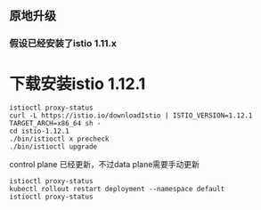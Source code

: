 ## 原地升级

### 假设已经安装了istio 1.11.x

# 下载安装istio 1.12.1
```
istioctl proxy-status
curl -L https://istio.io/downloadIstio | ISTIO_VERSION=1.12.1 TARGET_ARCH=x86_64 sh -
cd istio-1.12.1
./bin/istioctl x precheck
./bin/istioctl upgrade
```

control plane 已经更新，不过data plane需要手动更新
```
istioctl proxy-status
kubectl rollout restart deployment --namespace default
istioctl proxy-status
```